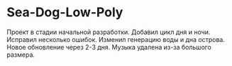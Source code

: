 # Sea-Dog-Low-Poly
Проект в стадии начальной разработки.
Добавил цикл дня и ночи.
Исправил несколько ошибок.
Изменил генерацию воды и дна острова.
Новое обновление через 2-3 дня.
Музыка удалена из-за большого размера.
